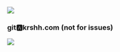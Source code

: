 <a href="https://www.buymeacoffee.com/krshh"><img src="https://img.buymeacoffee.com/button-api/?text=Buy Equity $QQQ&emoji=🤑&slug=krshh&button_colour=FFDD00&font_colour=000000&font_family=Cookie&outline_colour=000000&coffee_colour=ffffff" /></a>
### git🅰️krshh.com (not for issues)
![](https://komarev.com/ghpvc/?username=KRSHH&color=yellow)


